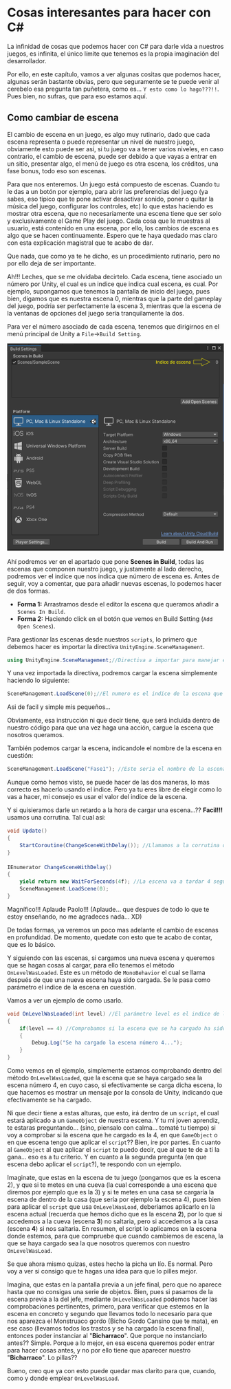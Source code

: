 # Cosas interesantes para hacer con C#

La infinidad de cosas que podemos hacer con C# para darle vida a nuestros juegos, es infinita, el único límite que tenemos es la propia imaginación del desarrollador.

Por ello, en este capítulo, vamos a ver algunas cositas que podemos hacer, algunas serán bastante obvias, pero que seguramente se te puede venir al cerebelo esa pregunta tan puñetera, como es... `Y esto como lo hago???!!`. Pues bien, no sufras, que para eso estamos aquí.

## Como cambiar de escena

El cambio de escena en un juego, es algo muy rutinario, dado que cada escena representa o puede representar un nivel de nuestro juego, obviamente esto puede ser así, si tu juego va a tener varios niveles, en caso contrario, el cambio de escena, puede ser debido a que vayas a entrar en un sitio, presentar algo, el menú de juego es otra escena, los créditos, una fase bonus, todo eso son escenas.

Para que nos enteremos. Un juego está compuesto de escenas. Cuando tu le das a un botón por ejemplo, para abrir las preferencias del juego (ya sabes, eso tipico que te pone activar desactivar sonido, poner o quitar la música del juego, configurar los controles, etc) lo que estas haciendo es mostrar otra escena, que no necesariamente una escena tiene que ser solo y exclusivamente el Game Play del juego. Cada cosa que le muestras al usuario, está contenido en una escena, por ello, los cambios de escena es algo que se hacen continuamente. Espero que te haya quedado mas claro con esta explicación magistral que te acabo de dar.

Que nada, que como ya te he dicho, es un procedimiento rutinario, pero no por ello deja de ser importante.

Ah!!! Leches, que se  me olvidaba decirtelo. Cada escena, tiene asociado un número por Unity, el cual es un indice que indica cual escena, es cual. Por ejemplo, supongamos que tenemos la pantalla de inicio del juego, pues bien, digamos que es nuestra escena 0, mientras que la parte del gameplay del juego, podria ser perfectamente la escena 3, mientras que la escena de la ventanas de opciones del juego sería tranquilamente la dos.

Para ver el número asociado de cada escena, tenemos que dirigirnos en el menú principal de Unity a `File`->`Build Setting`. 

![Pantalla Build Setting](../img/11_Build_Setting.png)

Ahí podremos ver en el apartado que pone **Scenes in Build**, todas las escenas que componen nuestro juego, y justamente al lado derecho, podremos ver el indice que nos indica que número de escena es. Antes de seguir, voy a comentar, que para añadir nuevas escenas, lo podemos hacer de dos formas.


* __Forma 1:__ Arrastramos desde el editor la escena que queramos añadir a `Scenes In Build`.
* __Forma 2:__ Haciendo click en el botón que vemos en Build Setting (`Add Open Scenes`).

Para gestionar las escenas desde nuestros `scripts`, lo primero que debemos hacer es importar la directiva `UnityEngine.SceneManagement`.

```c#
using UnityEngine.SceneManagement;//Directiva a importar para manejar escenas
```

Y una vez importada la directiva, podremos cargar la escena simplemente haciendo lo siguiente:

```c#
SceneManagement.LoadScene(0);//El numero es el indice de la escena que queremos cargar.
```

Asi de facil y simple mis pequeños...

Obviamente, esa instrucción ni que decir tiene, que será incluida dentro de nuestro código para que una vez haga una acción, cargue la escena que nosotros queramos.

También podemos cargar la escena, indicandole el nombre de la escena en cuestión:

```c#
SceneManagement.LoadScene("Fase1"); //Este seria el nombre de la escena que fueramos a cargar
```

Aunque como hemos visto, se puede hacer de las dos maneras, lo mas correcto es hacerlo usando el indice. Pero ya tu eres libre de elegir como lo vas a hacer, mi consejo es usar el valor del indice de la escena.

Y si quisieramos darle un retardo a la hora de cargar una escena...?? __Facil!!!__ usamos una corrutina. Tal cual asi:

```c#
void Update()
{
	StartCoroutine(ChangeSceneWithDelay()); //Llamamos a la corrutina que hace el cambio de escena
}

IEnumerator ChangeSceneWithDelay()
{
	yield return new WaitForSeconds(4f); //La escena va a tardar 4 segundos en cargar
	SceneManagement.LoadScene(0); 
}
```

Magnífico!!! Aplaude Paolo!!! (Aplaude... que despues de todo lo que te estoy enseñando, no me agradeces nada...  XD)


De todas formas, ya veremos un poco mas adelante el cambio de escenas en profundidad. De momento, quedate con esto que te acabo de contar, que es lo básico.

Y siguiendo con las escenas, si cargamos una nueva escena y queremos que se hagan cosas al cargar, para ello tenemos el método `OnLevelWasLoaded`. Este es un método de `MonoBehavior` el cual se llama después de que una nueva escena haya sido cargada. Se le pasa como parámetro el indice de la escena en cuestión.

Vamos a ver un ejemplo de como usarlo.

```c#
void OnLevelWasLoaded(int level) //El parámetro level es el indice de la escena que vamos a comprobar que se ha cargado
{
	if(level == 4) //Comprobamos si la escena que se ha cargado ha sido la escena 4
	{
		Debug.Log("Se ha cargado la escena número 4...");
	}
}
```

Como vemos en el ejemplo, simplemente estamos comprobando dentro del método `OnLevelWasLoaded`, que la escena que se haya cargado sea la escena número 4, en cuyo caso, si efectivamente se carga dicha escena, lo que hacemos es mostrar un mensaje por la consola de Unity, indicando que efectivamente se ha cargado.

Ni que decir tiene a estas alturas, que esto, irá dentro de un `script`, el cual estará aplicado a un `GameObject` de nuestra escena. Y tu mi joven aprendiz, te estaras preguntando... (sino, piensalo con calma... tomaté tu tiempo) si voy a comprobar si la escena que he cargado es la 4, en que `GameObject` o en que escena tengo que aplicar el `script`?? Bien, ire por partes. En cuanto al `GameObject` al que aplicar el `script` te puedo decir, que al que te de a ti la gana... eso es a tu criterio. Y en cuanto a la segunda pregunta (en que escena debo aplicar el `script`?), te respondo con un ejemplo. 

Imaginate, que estas en la escena de tu juego (pongamos que es la escena 2), y que si te metes en una cueva (la cual corresponde a una escena que diremos por ejemplo que es la 3) y si te metes en una casa se cargaría la escena de dentro de la casa (que sería por ejemplo la escena 4), pues bien para aplicar el `script` que usa `OnLevelWasLoad`, deberiamos aplicarlo en la escena actual (recuerda que hemos dicho que es la escena __2__), por lo que si accedemos a la cueva (escena __3__) no saltaria, pero si accedemos a la casa (escena __4__) si nos saltaria. En resumen, el script lo aplicamos en la escena donde estemos, para que compruebe que cuando cambiemos de escena, la que se haya cargado sea la que nosotros queremos con nuestro `OnLevelWasLoad`.

Se que ahora mismo quizas, estes hecho la picha un lío. Es normal. Pero voy a ver si consigo que te hagas una idea para que lo pilles mejor.

Imagina, que estas en la pantalla previa a un jefe final, pero que no aparece hasta que no consigas una serie de objetos. Bien, pues si pasamos de la escena previa a la del jefe, mediante `OnLevelWasLoaded` podemos hacer las comprobaciones pertinentes, primero, para verificar que estemos en la escena en concreto y segundo que llevamos todo lo necesario para que nos aparezca el Monstruaco gordo (Bicho Gordo Cansino que te mata), en ese caso (llevamos todos los trastos y se ha cargado la escena final), entonces poder instanciar al "__Bicharraco__". Que porque no instanciarlo antes?? Simple. Porque a lo mejor, en esa escena queremos poder entrar para hacer cosas antes, y no por ello tiene que aparecer nuestro "__Bicharraco__". Lo pillas??

Bueno, creo que ya con esto puede quedar mas clarito para que, cuando, como y donde emplear `OnLevelWasLoad`.


